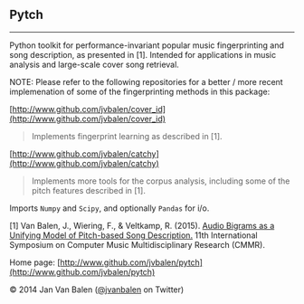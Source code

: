 ## Pytch
--------

Python toolkit for performance-invariant popular music fingerprinting and song description, as presented in [1]. Intended for applications in
music analysis and large-scale cover song retrieval.

NOTE: Please refer to the following repositories for a better / more recent implemenation of some of the fingerprinting methods in this package:

[http://www.github.com/jvbalen/cover_id](http://www.github.com/jvbalen/cover_id)
> Implements fingerprint learning as described in [1].

[http://www.github.com/jvbalen/catchy](http://www.github.com/jvbalen/catchy)
> Implements more tools for the corpus analysis, including some of the pitch features described in [1].

Imports `Numpy` and `Scipy`, and optionally `Pandas` for i/o.

[1] Van Balen, J., Wiering, F., & Veltkamp, R. (2015). [Audio Bigrams as a Unifying Model of Pitch-based Song Description.](http://dspace.library.uu.nl/handle/1874/314940) 11th International Symposium on Computer Music Multidisciplinary Research (CMMR).

Home page: [http://www.github.com/jvbalen/pytch](http://www.github.com/jvbalen/pytch)

&copy; 2014 Jan Van Balen ([@jvanbalen](https://twitter.com/jvanbalen) on Twitter)